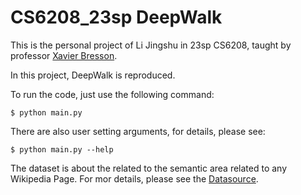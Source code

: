 # CS6208_23sp DeepWalk
This is the personal project of Li Jingshu in 23sp CS6208, taught by professor [Xavier Bresson](https://www.linkedin.com/in/xavier-bresson-738585b/).

In this project, DeepWalk is reproduced.

To run the code, just use the following command:

    $ python main.py

There are also user setting arguments, for details, please see:

    $ python main.py --help

The dataset is about the related to the semantic area related to any Wikipedia Page. For mor details, please see the [Datasource](https://densitydesign.github.io/strumentalia-seealsology/).

